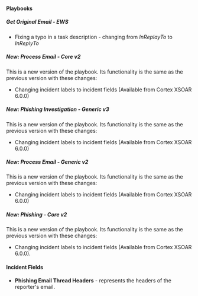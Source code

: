 
#### Playbooks
##### Get Original Email - EWS
- Fixing a typo in a task description - changing from *InReplayTo* to *InReplyTo*

##### New: Process Email - Core v2
This is a new version of the playbook. Its functionality is the same as the previous version with these changes:
  - Changing incident labels to incident fields (Available from Cortex XSOAR 6.0.0)
##### New: Phishing Investigation - Generic v3
This is a new version of the playbook. Its functionality is the same as the previous version with these changes:
- Changing incident labels to incident fields (Available from Cortex XSOAR 6.0.0)

##### New: Process Email - Generic v2
This is a new version of the playbook. Its functionality is the same as the previous version with these changes:
  - Changing incident labels to incident fields (Available from Cortex XSOAR 6.0.0)
##### New: Phishing - Core v2
This is a new version of the playbook. Its functionality is the same as the previous version with these changes:
  - Changing incident labels to incident fields (Available from Cortex XSOAR 6.0.0).

#### Incident Fields
- **Phishing Email Thread Headers** - represents the headers of the reporter's email.